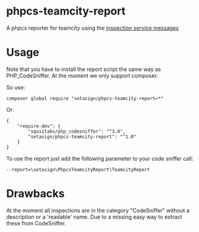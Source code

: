 # phpcs-teamcity-report
A phpcs reporter for teamcity using the [inspection service messages](https://confluence.jetbrains.com/display/TCD18/Build+Script+Interaction+with+TeamCity#BuildScriptInteractionwithTeamCity-ReportingInspections)

# Usage
Note that you have to install the report script the same way as PHP_CodeSniffer.
At the moment we only support composer.

So use:
```
composer global require "setasign/phpcs-teamcity-report=*"
```

Or:
```
{
    "require-dev": {
        "squizlabs/php_codesniffer": "^3.0",
        "setasign/phpcs-teamcity-report": "^1.0"
    }
}
```



To use the report just add the following parameter to your code sniffer call:

```
--report=\setasign\PhpcsTeamcityReport\TeamcityReport
```

# Drawbacks
At the moment all inspections are in the category "CodeSniffer" without a description or a 'readable' name.
Due to a missing easy way to extract these from CodeSniffer.